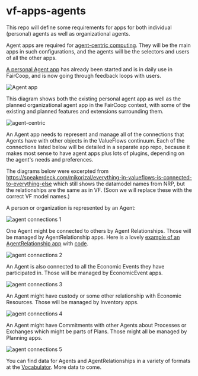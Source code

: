 # vf-apps-agents
This repo will define some requirements for apps for both individual (personal) agents as well as organizational agents.

Agent apps are required for [agent-centric computing](https://github.com/valueflows/vf-apps-agents/wiki/Agent-centric-computing). They will be the main apps in such configurations, and the agents will be the selectors and users of all the other apps.

[A personal Agent app](https://github.com/opencooperativeecosystem/agent) has already been started and is in daily use in FairCoop, and is now going through feedback loops with users.

![Agent app](https://user-images.githubusercontent.com/117439/43355797-819560f2-9228-11e8-9a42-8ba7ec1a8a34.jpeg)

This diagram shows both the existing personal agent app as well as the planned organizational agent app in the FairCoop context, with some of the existing and planned features and extensions surrounding them.

![agent-centric](https://user-images.githubusercontent.com/117439/43346048-60424b7c-91b5-11e8-9c31-ded327eb5737.jpeg)

An Agent app needs to represent and manage all of the connections that Agents have with other objects in the ValueFlows continuum. Each of the connections listed below will be detailed in a separate app repo, because it makes most sense to have agent apps plus lots of plugins, depending on the agent's needs and preferences.

The diagrams below were excerpted from https://speakerdeck.com/mikorizal/everything-in-valueflows-is-connected-to-everything-else which still shows the datamodel names from NRP, but the relationships are the same as in VF. (Soon we will replace these with the correct VF model names.)

A person or organization is represented by an Agent:

![agent connections 1](https://user-images.githubusercontent.com/117439/43356231-442acea0-9232-11e8-834f-040f5b2aa262.jpg)

One Agent might be connected to others by Agent Relationships. Those will be managed by AgentRelationship apps. Here is a lovely [example of an AgentRelationship app](http://holodex.enspiral.com/) with [code](https://github.com/holodex/holodex).

![agent connections 2](https://user-images.githubusercontent.com/117439/43356250-8461ca32-9232-11e8-88d5-6ae0f554ad1f.jpg)

An Agent is also connected to all the Economic Events they have participated in. Those will be managed by EconomicEvent apps.

![agent connections 3](https://user-images.githubusercontent.com/117439/43356275-f435cdb8-9232-11e8-90c6-4848d09bc00b.jpg)

An Agent might have custody or some other relationship with Economic Resources. Those will be managed by Inventory apps.

![agent connections 4](https://user-images.githubusercontent.com/117439/43356283-3435d930-9233-11e8-8b75-f26097930526.jpg)

An Agent might have Commitments with other Agents about Processes or Exchanges which might be parts of Plans. Those might all be managed by Planning apps.

![agent connections 5](https://user-images.githubusercontent.com/117439/43360938-e5e8a442-9287-11e8-8e0d-68b12ffd1084.png)

You can find data for Agents and AgentRelationships in a variety of formats at the [Vocabulator](http://valueflows.pythonanywhere.com/). More data to come.
